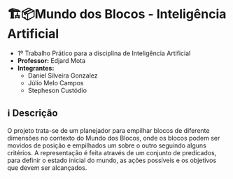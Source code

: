 # 🏗️📦Mundo dos Blocos - Inteligência Artificial
- 1º Trabalho Prático para a disciplina de Inteligência Artificial
- **Professor:** Edjard Mota
- **Integrantes:**
  - Daniel Silveira Gonzalez
  - Júlio Melo Campos
  - Stepheson Custódio

## ℹ️ Descrição
O projeto trata-se de um planejador para empilhar blocos de diferente dimensões no contexto do Mundo dos Blocos, onde os blocos podem ser movidos de posição e empilhados um sobre o outro seguindo alguns critérios. A representação é feita através de um conjunto de predicados, para definir o estado inicial do mundo, as ações possíveis e os objetivos que devem ser alcançados.

   
